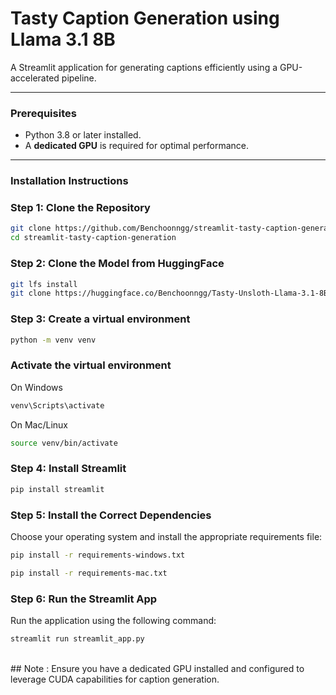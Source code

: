 # Tasty Caption Generation using Llama 3.1 8B

A Streamlit application for generating captions efficiently using a GPU-accelerated pipeline.

---

### Prerequisites

- Python 3.8 or later installed.
- A **dedicated GPU** is required for optimal performance.

---

### Installation Instructions

### Step 1: Clone the Repository
```bash
git clone https://github.com/Benchoonngg/streamlit-tasty-caption-generation.git
cd streamlit-tasty-caption-generation
```

### Step 2: Clone the Model from HuggingFace
```bash
git lfs install
git clone https://huggingface.co/Benchoonngg/Tasty-Unsloth-Llama-3.1-8B-v4
```

### Step 3: Create a virtual environment
```bash
python -m venv venv
```

### Activate the virtual environment
On Windows
```bash
venv\Scripts\activate
```
On Mac/Linux
```bash
source venv/bin/activate
```

### Step 4: Install Streamlit
```bash
pip install streamlit
```

### Step 5: Install the Correct Dependencies
Choose your operating system and install the appropriate requirements file:
```bash
pip install -r requirements-windows.txt
```
```bash
pip install -r requirements-mac.txt
```

### Step 6: Run the Streamlit App
Run the application using the following command:
```bash
streamlit run streamlit_app.py
```

<br>## Note :
Ensure you have a dedicated GPU installed and configured to leverage CUDA capabilities for caption generation.
